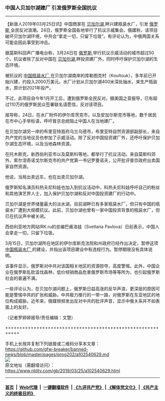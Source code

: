 ### 中国人贝加尔湖建厂 引发俄罗斯全国抗议
------------------------

<div class="post_content" itemprop="articleBody">
 <p>
  【新唐人2019年03月25日讯】中国商家在
  <a href="https://www.ntdtv.com/gb/贝加尔湖.htm">
   贝加尔湖
  </a>
  畔兴建瓶装水厂，引发
  <a href="https://www.ntdtv.com/gb/俄罗斯.htm">
   俄罗斯
  </a>
  全民反对浪潮。24日，俄罗斯全国各地举行了抗议示威集会。俄媒称，该项目破坏贝加尔湖环境，中共会“拿走一切，只留下垃圾”。有评论认为，中俄两国关系可能会因此事受到冲击。
 </p>
 <p>
  据莫斯科回声广播电台称，3月24日在
  <a href="https://www.ntdtv.com/gb/俄罗斯.htm">
   俄罗斯
  </a>
  举行抗议示威活动的城市超过50个。抗议者除了反对中国在
  <a href="https://www.ntdtv.com/gb/贝加尔湖.htm">
   贝加尔湖
  </a>
  畔投资建厂外，同时呼吁保护贝加尔湖的生态环境。
 </p>
 <p>
  被抗议的
  <a href="https://www.ntdtv.com/gb/中国瓶装水厂.htm">
   中国瓶装水厂
  </a>
  在贝加尔湖南岸的库勒图克村（Koultouk），多年前已开始兴建，约投入2000万美元。水厂计划从贝加尔湖400米深处抽水，来生产瓶装水，原计划2021年投产。
 </p>
 <p>
  不过，此项目自今年1月开工后，遭到俄罗斯全民反对。据美国之音报导，已有超过110万的俄罗斯民众签署联名请愿信，反对该项目。
 </p>
 <p>
  报导称，24日，在水厂附件的伊尔库茨克市，以及安加尔斯克市等地，数千居民在市中心手举标语，呼吁普京总统阻止中国人在当地建厂。
 </p>
 <p>
  在贝加尔湖另一岸的布里亚特首府乌兰乌德市，布里亚特自然资源部副部长，来自共产党的当地议员也参加了示威活动。除了反对中国投资建厂外，还呼吁保护贝加尔湖生态环境，以及当地森林资源。
 </p>
 <p>
  在托木斯克，新西伯利亚市以及莫斯科等地，都举行了抗议活动。来自莫斯科郊外，索尔涅奇诺戈尔斯克市的共产党第一书记罗曼诺夫，公开批评普京政府出卖国家自然资源。
 </p>
 <p>
  他说，当局出卖远东，也在出卖贝加尔湖。
 </p>
 <p>
  俄罗斯知名演员科热夫尼科娃也加入到抗议活动中，科热夫尼科娃呼吁自己的粉丝和其他演艺界人士，加入保护贝加尔湖和反对中国投资建厂的行动中。
 </p>
 <p>
  贝加尔湖是世界储量最大的淡水湖，目前湖畔已有多家瓶装水厂，但只有中国的瓶装水厂遭到大规模抗议。此前，贝加尔湖也曾有一家中国投资背景的瓶装水厂，但已在抗议声中被关闭。
 </p>
 <p>
  西伯利亚地方网站IRK.ru的总编巴甫洛娃（Svetlana Pavlova）日前表示，中国人会拿走一切，只留下垃圾。
 </p>
 <p>
  3月15日，贝加尔湖所在地区的伊尔库斯克法院和州政府已经作出决定，暂停这项
  <a href="https://www.ntdtv.com/gb/中国瓶装水厂.htm">
   中国瓶装水厂
  </a>
  的建设，并指出该项目建设中有违规行为。暂停期限没有具体说明。
 </p>
 <p>
  该事件显示，俄罗斯对中共对该国相关地区的资源掠夺，高度警惕。此外，中国企业在俄罗斯乱砍滥伐森林，低价倾销商品危害俄罗斯市场等等所为，也引起俄罗斯社会的普遍不满。
 </p>
 <p>
  一些评论认为，在贝加尔湖问题上，俄罗斯日益高涨的反华声浪，更深层的原因可能是警惕中共的扩张和威胁。中共极力推行的一带一路，对俄罗斯在东亚地区的地位构成威胁。近年来，俄媒频频发出反对中共的批评声音，显示中俄关系并不如表面上的友好。
 </p>
 <p>
  （记者罗婷婷报导/责任编辑：文慧）
 </p>
 <div class="single_ad">
 </div>
</div>

+++++++++++++++++++++++++++++++++++++++++++++++++++++++++++<br/><br/>
手机上长按并复制下列链接或二维码分享本文章：<br/>
https://github.com/gfw-breaker/banned-news/blob/master/pages/prog202/a102540629.md <br/>
<a href='https://github.com/gfw-breaker/banned-news/blob/master/pages/prog202/a102540629.md'><img src='https://github.com/gfw-breaker/banned-news/blob/master/pages/prog202/a102540629.md.png'/></a> <br/>
原文地址（需翻墙访问）：https://www.ntdtv.com/gb/2019/03/25/a102540629.html


------------------------
#### [首页](https://github.com/gfw-breaker/banned-news/blob/master/README.md) &nbsp;|&nbsp; [Web代理](https://github.com/labour-camp/helloworld) &nbsp;|&nbsp; [一键翻墙软件](https://github.com/gfw-breaker/nogfw/blob/master/README.md) &nbsp;| [《九评共产党》](https://github.com/gfw-breaker/9ping.md/blob/master/README.md#九评之一评共产党是什么) | [《解体党文化》](https://github.com/gfw-breaker/jtdwh.md/blob/master/README.md) | [《共产主义的终极目的》](https://github.com/gfw-breaker/gczydzjmd.md/blob/master/README.md)


